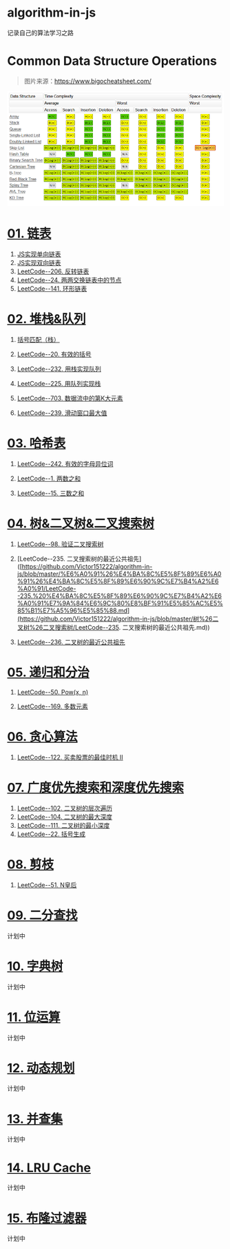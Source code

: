 # algorithm-in-js
记录自己的算法学习之路

# Common Data Structure Operations

> 图片来源：https://www.bigocheatsheet.com/

![Common Data Structure Operations](./images/常见数据结构操作对应的时间复杂度.png)

# [01. 链表](https://github.com/Victor151222/algorithm-in-js/tree/master/01.%20%E9%93%BE%E8%A1%A8)

1. [JS实现单向链表](https://github.com/Victor151222/algorithm-in-js/blob/master/01.%20%E9%93%BE%E8%A1%A8/JS%E5%AE%9E%E7%8E%B0%E5%8D%95%E5%90%91%E9%93%BE%E8%A1%A8.md)
2. [JS实现双向链表](https://github.com/Victor151222/algorithm-in-js/blob/master/01.%20%E9%93%BE%E8%A1%A8/JS%E5%AE%9E%E7%8E%B0%E5%8F%8C%E5%90%91%E9%93%BE%E8%A1%A8.md)
3. [LeetCode--206. 反转链表](https://github.com/Victor151222/algorithm-in-js/blob/master/01.%20%E9%93%BE%E8%A1%A8/LeetCode--206.%20%E5%8F%8D%E8%BD%AC%E9%93%BE%E8%A1%A8.md)
4. [LeetCode--24. 两两交换链表中的节点](https://github.com/Victor151222/algorithm-in-js/blob/master/01.%20%E9%93%BE%E8%A1%A8/LeetCode--24.%20%E4%B8%A4%E4%B8%A4%E4%BA%A4%E6%8D%A2%E9%93%BE%E8%A1%A8%E4%B8%AD%E7%9A%84%E8%8A%82%E7%82%B9.md)
5. [LeetCode--141. 环形链表](https://github.com/Victor151222/algorithm-in-js/blob/master/01.%20%E9%93%BE%E8%A1%A8/LeetCode--141.%20%E7%8E%AF%E5%BD%A2%E9%93%BE%E8%A1%A8.md)

# [02. 堆栈&队列](https://github.com/Victor151222/algorithm-in-js/tree/master/02.%20%E5%A0%86%E6%A0%88%26%E9%98%9F%E5%88%97)

1. [括号匹配（栈）](https://github.com/Victor151222/algorithm-in-js/blob/master/02.%20%E5%A0%86%E6%A0%88%26%E9%98%9F%E5%88%97/%E6%8B%AC%E5%8F%B7%E5%8C%B9%E9%85%8D%EF%BC%88%E6%A0%88%EF%BC%89.md)

2. [LeetCode--20. 有效的括号](https://github.com/Victor151222/algorithm-in-js/blob/master/02.%20%E5%A0%86%E6%A0%88%26%E9%98%9F%E5%88%97/LeetCode--20.%20%E6%9C%89%E6%95%88%E7%9A%84%E6%8B%AC%E5%8F%B7.md)

3. [LeetCode--232. 用栈实现队列](https://github.com/Victor151222/algorithm-in-js/blob/master/02.%20%E5%A0%86%E6%A0%88%26%E9%98%9F%E5%88%97/LeetCode--232.%20%E7%94%A8%E6%A0%88%E5%AE%9E%E7%8E%B0%E9%98%9F%E5%88%97.md)

4. [LeetCode--225. 用队列实现栈](https://github.com/Victor151222/algorithm-in-js/blob/master/02.%20%E5%A0%86%E6%A0%88%26%E9%98%9F%E5%88%97/LeetCode--225.%20%E7%94%A8%E9%98%9F%E5%88%97%E5%AE%9E%E7%8E%B0%E6%A0%88.md)

5. [LeetCode--703. 数据流中的第K大元素](https://github.com/Victor151222/algorithm-in-js/blob/master/02.%20%E5%A0%86%E6%A0%88%26%E9%98%9F%E5%88%97/LeetCode--703.%20%E6%95%B0%E6%8D%AE%E6%B5%81%E4%B8%AD%E7%9A%84%E7%AC%ACK%E5%A4%A7%E5%85%83%E7%B4%A0.md)

6. [LeetCode--239. 滑动窗口最大值](https://github.com/Victor151222/algorithm-in-js/blob/master/02.%20%E5%A0%86%E6%A0%88%26%E9%98%9F%E5%88%97/LeetCode--239.%20%E6%BB%91%E5%8A%A8%E7%AA%97%E5%8F%A3%E6%9C%80%E5%A4%A7%E5%80%BC.md)

# [03. 哈希表](https://github.com/Victor151222/algorithm-in-js/tree/master/03.%20%E5%93%88%E5%B8%8C%E8%A1%A8)

1. [LeetCode--242. 有效的字母异位词](https://github.com/Victor151222/algorithm-in-js/blob/master/03.%20%E5%93%88%E5%B8%8C%E8%A1%A8/LeetCode--242.%20%E6%9C%89%E6%95%88%E7%9A%84%E5%AD%97%E6%AF%8D%E5%BC%82%E4%BD%8D%E8%AF%8D.md)

2. [LeetCode--1. 两数之和](https://github.com/Victor151222/algorithm-in-js/blob/master/03.%20%E5%93%88%E5%B8%8C%E8%A1%A8/LeetCode--1.%20%E4%B8%A4%E6%95%B0%E4%B9%8B%E5%92%8C.md)

3. [LeetCode--15. 三数之和](https://github.com/Victor151222/algorithm-in-js/blob/master/03.%20%E5%93%88%E5%B8%8C%E8%A1%A8/LeetCode--15.%20%E4%B8%89%E6%95%B0%E4%B9%8B%E5%92%8C.md)



# [04. 树&二叉树&二叉搜索树](https://github.com/Victor151222/algorithm-in-js/tree/master/04.%20%E6%A0%91%26%E4%BA%8C%E5%8F%89%E6%A0%91%26%E4%BA%8C%E5%8F%89%E6%90%9C%E7%B4%A2%E6%A0%91)

1. [LeetCode--98. 验证二叉搜索树](https://github.com/Victor151222/algorithm-in-js/blob/master/04.%20%E6%A0%91%26%E4%BA%8C%E5%8F%89%E6%A0%91%26%E4%BA%8C%E5%8F%89%E6%90%9C%E7%B4%A2%E6%A0%91/LeetCode--98.%20%E9%AA%8C%E8%AF%81%E4%BA%8C%E5%8F%89%E6%90%9C%E7%B4%A2%E6%A0%91.md)

2. [LeetCode--235. 二叉搜索树的最近公共祖先]([https://github.com/Victor151222/algorithm-in-js/blob/master/%E6%A0%91%26%E4%BA%8C%E5%8F%89%E6%A0%91%26%E4%BA%8C%E5%8F%89%E6%90%9C%E7%B4%A2%E6%A0%91/LeetCode--235.%20%E4%BA%8C%E5%8F%89%E6%90%9C%E7%B4%A2%E6%A0%91%E7%9A%84%E6%9C%80%E8%BF%91%E5%85%AC%E5%85%B1%E7%A5%96%E5%85%88.md](https://github.com/Victor151222/algorithm-in-js/blob/master/树%26二叉树%26二叉搜索树/LeetCode--235. 二叉搜索树的最近公共祖先.md))
3. [LeetCode--236. 二叉树的最近公共祖先](https://github.com/Victor151222/algorithm-in-js/blob/master/04.%20%E6%A0%91%26%E4%BA%8C%E5%8F%89%E6%A0%91%26%E4%BA%8C%E5%8F%89%E6%90%9C%E7%B4%A2%E6%A0%91/LeetCode--235.%20%E4%BA%8C%E5%8F%89%E6%90%9C%E7%B4%A2%E6%A0%91%E7%9A%84%E6%9C%80%E8%BF%91%E5%85%AC%E5%85%B1%E7%A5%96%E5%85%88.md)


# [05. 递归和分治](https://github.com/Victor151222/algorithm-in-js/tree/master/05.%20%E9%80%92%E5%BD%92%E5%92%8C%E5%88%86%E6%B2%BB)


1. [LeetCode--50. Pow(x, n)](https://github.com/Victor151222/algorithm-in-js/blob/master/05.%20%E9%80%92%E5%BD%92%E5%92%8C%E5%88%86%E6%B2%BB/LeetCode--50.%20Pow(x%2C%20n).md)

2. [LeetCode--169. 多数元素](https://github.com/Victor151222/algorithm-in-js/blob/master/05.%20%E9%80%92%E5%BD%92%E5%92%8C%E5%88%86%E6%B2%BB/LeetCode--169.%20%E5%A4%9A%E6%95%B0%E5%85%83%E7%B4%A0.md)

# [06. 贪心算法](https://github.com/Victor151222/algorithm-in-js/tree/master/06.%20%E8%B4%AA%E5%BF%83%E7%AE%97%E6%B3%95)

1. [LeetCode--122. 买卖股票的最佳时机 II](https://github.com/Victor151222/algorithm-in-js/blob/master/06.%20%E8%B4%AA%E5%BF%83%E7%AE%97%E6%B3%95/LeetCode--122.%20%E4%B9%B0%E5%8D%96%E8%82%A1%E7%A5%A8%E7%9A%84%E6%9C%80%E4%BD%B3%E6%97%B6%E6%9C%BA%20II.md)

# [07. 广度优先搜索和深度优先搜索](https://github.com/Victor151222/algorithm-in-js/tree/master/07.%20%E5%B9%BF%E5%BA%A6%E4%BC%98%E5%85%88%E6%90%9C%E7%B4%A2%E5%92%8C%E6%B7%B1%E5%BA%A6%E4%BC%98%E5%85%88%E6%90%9C%E7%B4%A2)

1. [LeetCode--102. 二叉树的层次遍历](https://github.com/Victor151222/algorithm-in-js/blob/master/07.%20%E5%B9%BF%E5%BA%A6%E4%BC%98%E5%85%88%E6%90%9C%E7%B4%A2%E5%92%8C%E6%B7%B1%E5%BA%A6%E4%BC%98%E5%85%88%E6%90%9C%E7%B4%A2/LeetCode--102.%20%E4%BA%8C%E5%8F%89%E6%A0%91%E7%9A%84%E5%B1%82%E6%AC%A1%E9%81%8D%E5%8E%86.md)
2. [LeetCode--104. 二叉树的最大深度](https://github.com/Victor151222/algorithm-in-js/blob/master/07.%20%E5%B9%BF%E5%BA%A6%E4%BC%98%E5%85%88%E6%90%9C%E7%B4%A2%E5%92%8C%E6%B7%B1%E5%BA%A6%E4%BC%98%E5%85%88%E6%90%9C%E7%B4%A2/LeetCode--104.%20%E4%BA%8C%E5%8F%89%E6%A0%91%E7%9A%84%E6%9C%80%E5%A4%A7%E6%B7%B1%E5%BA%A6.md)
3. [LeetCode--111. 二叉树的最小深度](https://github.com/Victor151222/algorithm-in-js/blob/master/07.%20%E5%B9%BF%E5%BA%A6%E4%BC%98%E5%85%88%E6%90%9C%E7%B4%A2%E5%92%8C%E6%B7%B1%E5%BA%A6%E4%BC%98%E5%85%88%E6%90%9C%E7%B4%A2/LeetCode--111.%20%E4%BA%8C%E5%8F%89%E6%A0%91%E7%9A%84%E6%9C%80%E5%B0%8F%E6%B7%B1%E5%BA%A6.md)
4. [LeetCode--22. 括号生成](https://github.com/Victor151222/algorithm-in-js/blob/master/07.%20%E5%B9%BF%E5%BA%A6%E4%BC%98%E5%85%88%E6%90%9C%E7%B4%A2%E5%92%8C%E6%B7%B1%E5%BA%A6%E4%BC%98%E5%85%88%E6%90%9C%E7%B4%A2/LeetCode--22.%20%E6%8B%AC%E5%8F%B7%E7%94%9F%E6%88%90.md)

# [08. 剪枝](https://github.com/Victor151222/algorithm-in-js/tree/master/08.%20%E5%89%AA%E6%9E%9D)

1. [LeetCode--51. N皇后](https://github.com/Victor151222/algorithm-in-js/blob/master/08.%20%E5%89%AA%E6%9E%9D/51.%20N%E7%9A%87%E5%90%8E.md)

# [09. 二分查找](https://github.com/Victor151222/algorithm-in-js/tree/master/09.%20%E4%BA%8C%E5%88%86%E6%9F%A5%E6%89%BE)

计划中

# [10. 字典树](https://github.com/Victor151222/algorithm-in-js/tree/master/10.%20%E5%AD%97%E5%85%B8%E6%A0%91)

计划中

# [11. 位运算](https://github.com/Victor151222/algorithm-in-js/tree/master/11.%20%E4%BD%8D%E8%BF%90%E7%AE%97)

计划中

# [12. 动态规划](https://github.com/Victor151222/algorithm-in-js/tree/master/12.%20%E5%8A%A8%E6%80%81%E8%A7%84%E5%88%92)

计划中

# [13. 并查集](https://github.com/Victor151222/algorithm-in-js/tree/master/13.%20%E5%B9%B6%E6%9F%A5%E9%9B%86)

计划中

# [14. LRU Cache](https://github.com/Victor151222/algorithm-in-js/tree/master/14.%20LRU%20Cache)

计划中

# [15. 布隆过滤器](https://github.com/Victor151222/algorithm-in-js/tree/master/15.%20%E5%B8%83%E9%9A%86%E8%BF%87%E6%BB%A4%E5%99%A8)

计划中

